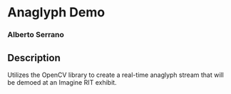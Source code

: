 # Anaglyph Demo #
### Alberto Serrano ###

## Description ##
Utilizes the OpenCV library to create a real-time anaglyph stream that will be demoed at an Imagine RIT exhibit.
